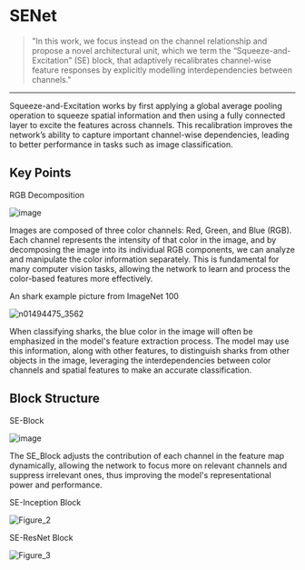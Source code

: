 # SENet
> "In this work, we focus instead on the channel relationship and propose a novel architectural unit, which we term the “Squeeze-and-Excitation” (SE) block, that adaptively recalibrates channel-wise feature responses by explicitly modelling interdependencies between channels."
-----------------
Squeeze-and-Excitation works by first applying a global average pooling operation to squeeze spatial information and then using a fully connected layer to excite the features across channels. This recalibration improves the network’s ability to capture important channel-wise dependencies, leading to better performance in tasks such as image classification.
## Key Points
RGB Decomposition

![image](https://github.com/user-attachments/assets/81f171b4-47eb-4e5f-8eb2-270d7acf2d4c)

Images are composed of three color channels: Red, Green, and Blue (RGB). Each channel represents the intensity of that color in the image, and by decomposing the image into its individual RGB components, we can analyze and manipulate the color information separately. This is fundamental for many computer vision tasks, allowing the network to learn and process the color-based features more effectively.

An shark example picture from ImageNet 100

![n01494475_3562](https://github.com/user-attachments/assets/2c0b076f-a522-4a0e-a3d7-5886e44c9823)

When classifying sharks, the blue color in the image will often be emphasized in the model's feature extraction process. The model may use this information, along with other features, to distinguish sharks from other objects in the image, leveraging the interdependencies between color channels and spatial features to make an accurate classification.

## Block Structure
SE-Block

![image](https://github.com/user-attachments/assets/a6a164ae-acc1-4276-aac1-a09020cc91ef)

The SE_Block adjusts the contribution of each channel in the feature map dynamically, allowing the network to focus more on relevant channels and suppress irrelevant ones, thus improving the model's representational power and performance.

SE-Inception Block

![Figure_2](https://github.com/user-attachments/assets/73eab099-536e-4559-bd9a-b8e9af4146df)

SE-ResNet Block

![Figure_3](https://github.com/user-attachments/assets/e9ad77b0-adfa-4053-92e1-a18f2d3e2c3b)
